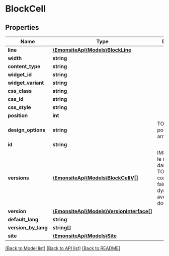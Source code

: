 # BlockCell

## Properties
Name | Type | Description | Notes
------------ | ------------- | ------------- | -------------
**line** | [**\EmonsiteApi\Models\BlockLine**](BlockLine.md) |  | [optional] 
**width** | **string** |  | [optional] 
**content_type** | **string** |  | [optional] 
**widget_id** | **string** |  | [optional] 
**widget_variant** | **string** |  | [optional] 
**css_class** | **string** |  | [optional] 
**css_id** | **string** |  | [optional] 
**css_style** | **string** |  | [optional] 
**position** | **int** |  | [optional] 
**design_options** | **string** | TODO type json pour avoir un array direct | [optional] 
**id** | **string** |  | [optional] 
**versions** | [**\EmonsiteApi\Models\BlockCellV[]**](BlockCellV.md) | IMPLEMENTEZ le mapping dans l&#x27;entity TODO trouver comment le faire dynamiquement avec un listener doctrine | [optional] 
**version** | [**\EmonsiteApi\Models\VersionInterface[]**](VersionInterface.md) |  | [optional] 
**default_lang** | **string** |  | [optional] 
**version_by_lang** | **string[]** |  | [optional] 
**site** | [**\EmonsiteApi\Models\Site**](Site.md) |  | [optional] 

[[Back to Model list]](../../README.md#documentation-for-models) [[Back to API list]](../../README.md#documentation-for-api-endpoints) [[Back to README]](../../README.md)

